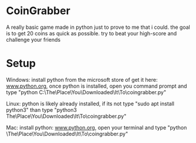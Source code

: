 # CoinGrabber
A really basic game made in python just to prove to me that i could.
the goal is to get 20 coins as quick as possible. try to beat your high-score and challenge your friends

# Setup

Windows: install python from the microsoft store of get it here: www.python.org, once python is installed, open you command prompt and type "python C:\The\Place\You\Downloaded\It\To\coingrabber.py"

Linux: python is likely already installed, if its not type "sudo apt install python3" than type "python3 The\Place\You\Downloaded\It\To\coingrabber.py"

Mac: install python: www.python.org, open your terminal and type "python \The\Place\You\Downloaded\It\To\coingrabber.py"
